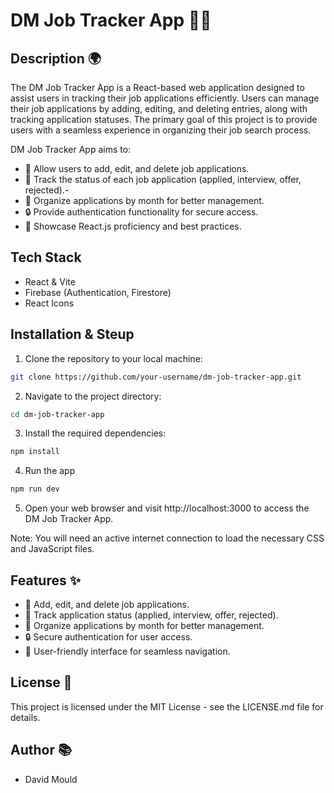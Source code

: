 # DM Job Tracker App 📝💼

## Description 🌍

The DM Job Tracker App is a React-based web application designed to assist users in tracking their job applications efficiently. Users can manage their job applications by adding, editing, and deleting entries, along with tracking application statuses. The primary goal of this project is to provide users with a seamless experience in organizing their job search process.

DM Job Tracker App  aims to:

- 📝 Allow users to add, edit, and delete job applications.
- 🔄 Track the status of each job application (applied, interview, offer, rejected).- 
- 📅 Organize applications by month for better management.
- 🔒 Provide authentication functionality for secure access.
- 🚀 Showcase React.js proficiency and best practices.

## Tech Stack

- React & Vite
- Firebase (Authentication, Firestore)
- React Icons

## Installation & Steup

1. Clone the repository to your local machine:

```bash
git clone https://github.com/your-username/dm-job-tracker-app.git
```

2. Navigate to the project directory:

```bash
cd dm-job-tracker-app

```

3. Install the required dependencies:

```bash
npm install
```

4. Run the app

```bash
npm run dev
```

5. Open your web browser and visit http://localhost:3000 to access the DM Job Tracker App.

Note: You will need an active internet connection to load the necessary CSS and JavaScript files.

## Features ✨

- 📝 Add, edit, and delete job applications.
- 🔄 Track application status (applied, interview, offer, rejected).
- 📅 Organize applications by month for better management.
- 🔒 Secure authentication for user access.
- 🎨 User-friendly interface for seamless navigation.

## License 📝

This project is licensed under the MIT License - see the LICENSE.md file for details.

## Author 📚

- David Mould
